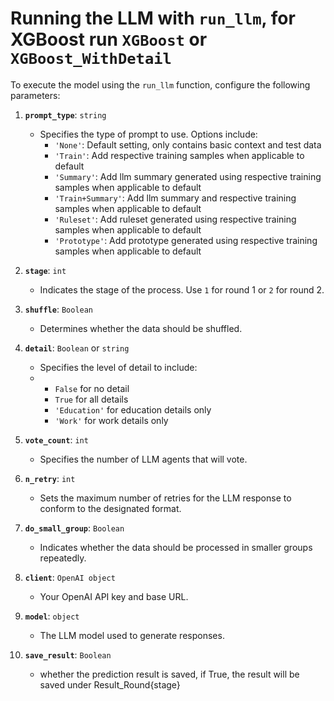 # Running the LLM with `run_llm`, for XGBoost run `XGBoost` or `XGBoost_WithDetail`

To execute the model using the `run_llm` function, configure the following parameters:

1. **`prompt_type`**: `string`
   - Specifies the type of prompt to use. Options include:
     - `'None'`: Default setting, only contains basic context and test data
     - `'Train'`: Add respective training samples when applicable to default
     - `'Summary'`: Add llm summary generated using respective training samples when applicable to default
     - `'Train+Summary'`: Add llm summary and respective training samples when applicable to default
     - `'Ruleset'`: Add ruleset generated using respective training samples when applicable to default
     - `'Prototype'`: Add prototype generated using respective training samples when applicable to default

2. **`stage`**: `int`
   - Indicates the stage of the process. Use `1` for round 1 or `2` for round 2.

3. **`shuffle`**: `Boolean`
   - Determines whether the data should be shuffled.

4. **`detail`**: `Boolean` or `string`
   - Specifies the level of detail to include:
   - - `False` for no detail
     - `True` for all details
     - `'Education'` for education details only
     - `'Work'` for work details only

5. **`vote_count`**: `int`
   - Specifies the number of LLM agents that will vote.

6. **`n_retry`**: `int`
   - Sets the maximum number of retries for the LLM response to conform to the designated format.

7. **`do_small_group`**: `Boolean`
   - Indicates whether the data should be processed in smaller groups repeatedly.

8. **`client`**: `OpenAI object`
   - Your OpenAI API key and base URL.

9. **`model`**: `object`
   - The LLM model used to generate responses.

10. **`save_result`**: `Boolean`
    - whether the prediction result is saved, if True, the result will be saved under Result_Round{stage}
